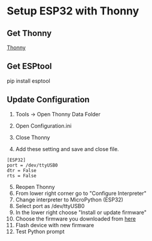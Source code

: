 # Setup ESP32 with Thonny

## Get Thonny

[Thonny](https://thonny.org/)


## Get ESPtool

pip install esptool

## Update Configuration

1) Tools -> Open Thonny Data Folder

2) Open Configuration.ini

3) Close Thonny

4) Add these setting and save and close file.

```
[ESP32]
port = /dev/ttyUSB0
dtr = False
rts = False
```

5) Reopen Thonny
6) From lower right corner go to "Configure Interpreter"
7) Change interpreter to MicroPython (ESP32)
8) Select port as /dev/ttyUSB0
9) In the lower right choose "Install or update firmware"
10) Choose the firmware you downloaded from [here](https://github.com/lemariva/micropython-camera-driver/blob/master/firmware/micropython_camera_feeeb5ea3_esp32_idf4_4.bin)
11) Flash device with new firmware
12) Test Python prompt
